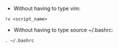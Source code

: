 * Without having to type vim:
```
!v <script_name>
```

* Without having to type source ~/.bashrc:
```
. ~/.bashrc
```
